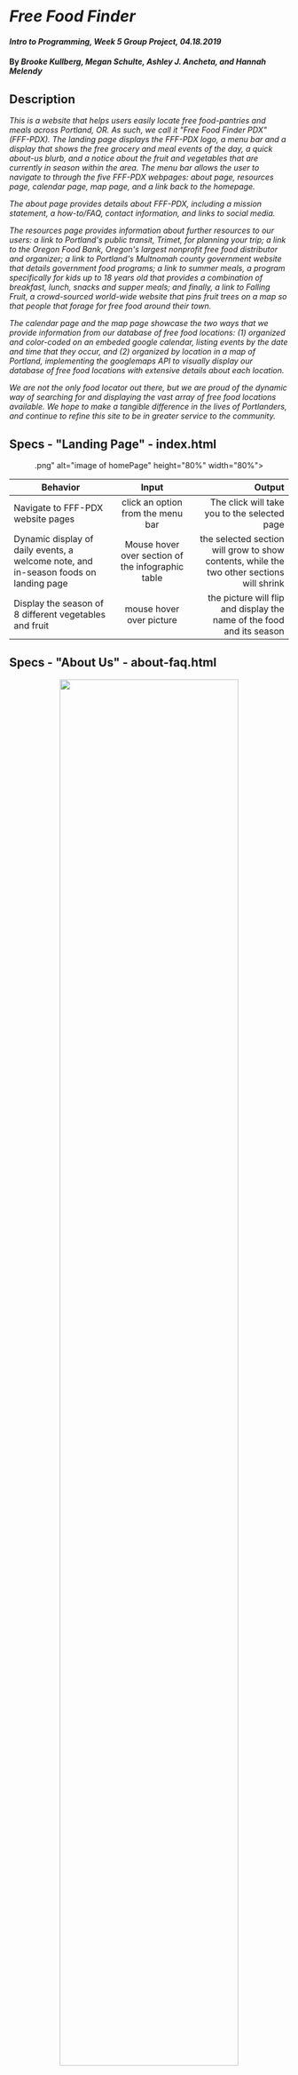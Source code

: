 # _Free Food Finder_

#### _Intro to Programming, Week 5 Group Project, 04.18.2019_

#### By _Brooke Kullberg, Megan Schulte, Ashley J. Ancheta, and Hannah Melendy_

## Description
_This is a website that helps users easily locate free food-pantries and meals across Portland, OR. As such, we call it "Free Food Finder PDX" (FFF-PDX). The landing page displays the FFF-PDX logo, a menu bar and a display that shows the free grocery and meal events of the day, a quick about-us blurb, and a notice about the fruit and vegetables that are currently in season within the area. The menu bar allows the user to navigate to through the five FFF-PDX webpages: about page, resources page, calendar page, map page, and a link back to the homepage._

_The about page provides details about FFF-PDX, including a mission statement, a how-to/FAQ, contact information, and links to social media._

_The resources page provides information about further resources to our users: a link to Portland's public transit, Trimet, for planning your trip; a link to the Oregon Food Bank, Oregon's largest nonprofit free food distributor and organizer; a link to Portland's Multnomah county government website that details government food programs; a link to summer meals, a program specifically for kids up to 18 years old that provides a combination of breakfast, lunch, snacks and supper meals; and finally, a link to Falling Fruit, a crowd-sourced world-wide website that pins fruit trees on a map so that people that forage for free food around their town._   

_The calendar page and the map page showcase the two ways that we provide information from our database of free food locations: (1) organized and color-coded on an embeded google calendar, listing events by the date and time that they occur, and (2) organized by location in a map of Portland, implementing the googlemaps API to visually display our database of free food locations with extensive details about each location._

_We are not the only food locator out there, but we are proud of the dynamic way of searching for and displaying the vast array of free food locations available. We hope to make a tangible difference in the lives of Portlanders, and continue to refine this site to be in greater service to the community._

## Specs - "Landing Page" - index.html

<p  align="center">
  .png" alt="image of homePage" height="80%" width="80%">
</p>

| Behavior | Input | Output |
| ------------- |:-------------:| -----:|
| Navigate to FFF-PDX website pages | click an option from the menu bar | The click will take you to the selected page |
| Dynamic display of daily events, a welcome note, and in-season foods on landing page| Mouse hover over section of the infographic table | the selected section will grow to show contents, while the two other sections will shrink |
| Display the season of 8 different vegetables and fruit | mouse hover over picture | the picture will flip and display the name of the food and its season |

## Specs - "About Us" - about-faq.html

<p  align="center">
  <img src="img/aboutFAQpage.png" height="80%" width="80%">
</p>


| Behavior | Input | Output |
| ------------- |:-------------:| -----:|
| Display About, Mission and Contact Us information | Scroll with mouse | paralax scrolling of background image |
| Connect users to social media | Click a social media icon | Link takes user to the FFF-PDX account on the selected social media site |
| Display FAQ | Mouse hover over a question | The answer slides in place of the original question, in the form of bullet points |

## Specs - "Resources" - resources.html

<p  align="center">
  <img src="img/resourcesPage.png" height="80%" width="80%">
</p>

| Behavior | Input | Output |
| ------------- |:-------------:| -----:|
| Display community resources for free food opportunities | Scroll through page | Paralax scrolling display of background images |
| Provide links to outside websites | User clicks link in info-bubble | the link navigates away from FFF-PDX, taking the user to the new site |

## Specs - "Search by location" - searchByLocation.html

<p  align="center">
  <img src="img/mapPage.png" height="80%" width="80%">
</p>

| Behavior | Input | Output |
| ------------- |:-------------:| -----:|
| Search for food by location | Click on a red marker on the map | info window will pop up in map with location name, and a section with detailed information about that location will display below the map |
| Switch between markers on the map | Click the 'x' on the top right corner of the info window pop up on map | the info window and the informational section below the map will disappear |

## Specs - "Search by Date" - calendar.html

<p  align="center">
  <img src="img/calendarPage.png" height="80%" width="80%">
</p>

| Behavior | Input | Output |
| ------------- |:-------------:| -----:|
| Display how-to info circles to teach user how to use page | mouse hover over circle | the circle and font size grow |
| Search for food by calendar date | Click a title within a date box | An info box will pop up with detailed information about the location, including hours, location, offerings |
| Navigate out of calendar date info box | Click the "x" to close the info box | the info box will close, and let the user make a new selection |

## Setup/Installation Requirements - Option 1

* Open the website by typing in the following link into your web browser: https://brookezk.github.io/free-food-finder

## Setup/Installation Requirements - Option 1

* Open via GitHub repository by going to https://github.com/BrookeZK/free-food-finder.git.
* In your command line (Terminal or another program), navigate to your desktop.
* In your command line, type "git clone https://github.com/BrookeZK/free-food-finder.git" to clone the repository to your desktop.
* In your command line, navigate into the new folder "free-food-finder".
* Once inside "free-food-finder," type "open index.html," and your web browser will open to the home page of the free-food-finder webpage.

## Known Bugs

_There are no known bugs, but this webpage is best viewed on a full screen._

## Support and contact details

_Should any problems occur, or any bugs discovered, please contact Ashley Ancheta at ashleyjancheta@gmail.com_

## Technologies Used

_This program was written in HTML and JavaScript, using the JQuery library. It was styled with CSS, using Bootstrap as well as custom styling._

### License

*This software is licensed under MIT license.*

Copyright (c) 2019 **_Brooke Kullberg, Megan Schulte, Ashley J. Ancheta, and Hannah Melendy_**
